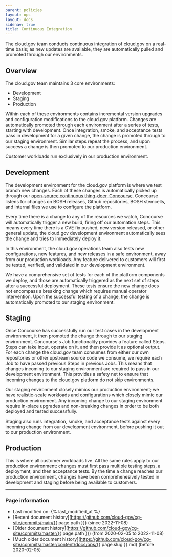 ```yaml
---
parent: policies
layout: ops
layout: docs
sidenav: true
title: Continuous Integration
---
```


The cloud.gov team conducts continuous integration of cloud.gov on a real-time basis; as new updates are available, they are automatically pulled and promoted through our environments.

## Overview

The cloud.gov team maintains 3 core environments:

* Development
* Staging
* Production

Within each of these environments contains incremental version upgrades and configuration modifications to the cloud.gov platform. Changes are automatically promoted through each environment after a series of tests, starting with development. Once integration, smoke, and acceptance tests pass in development for a given change, the change is promoted through to our staging environment. Similar steps repeat the process, and upon success a change is then promoted to our production environment.

Customer workloads run exclusively in our production environment.

## Development

The development environment for the cloud.gov platform is where we test branch new changes. Each of these changes is automatically picked up through our [open-source continuous thing-doer, Concourse](https://concourse-ci.org/). Concourse listens for changes on BOSH releases, Github repositories, BOSH stemcells, and internal files we use to configure the platform.

Every time there is a change to any of the resources we watch, Concourse will automatically trigger a new build, firing off our automation steps. This means every time there is a CVE fix pushed, new version released, or other general update, the cloud.gov development environment automatically sees the change and tries to immediately deploy it.

In this environment, the cloud.gov operations team also tests new configurations, new features, and new releases in a safe environment, away from our production workloads. Any feature delivered to customers will first be tested, verified, and validated in our development environment.

We have a comprehensive set of tests for each of the platform components we deploy, and those are automatically triggered as the next set of steps after a successful deployment. These tests ensure the new change does not encompass a breaking change which requires manual operator intervention. Upon the successful testing of a change, the change is automatically promoted to our staging environment.

## Staging

Once Concourse has successfully run our test cases in the development environment, it then promoted the change through to our staging environment. Concourse's Job functionality provides a feature called Steps. Steps can take input, operate on it, and then provide it as optional output. For each change the cloud.gov team consumes from either our own repositories or other upstream source code we consume, we require each Job to have passed previous Steps in previous Jobs. This means that changes incoming to our staging environment are required to pass in our development environment. This provides a safety net to ensure that incoming changes to the cloud.gov platform do not skip environments.

Our staging environment closely mimics our production environment; we have realistic-scale workloads and configurations which closely mimic our production environment. Any incoming change to our staging environment require in-place upgrades and non-breaking changes in order to be both deployed and tested successfully.

Staging also runs integration, smoke, and acceptance tests against every incoming change from our development environment, before pushing it out to our production environment.

## Production

This is where all customer workloads live. All the same rules apply to our production environment: changes must first pass multiple testing steps, a deployment, and then acceptance tests. By the time a change reaches our production environment, changes have been comprehenesively tested in development and staging before being available to customers.

---
### Page information

* Last modified on: {% last_modified_at %}
* [Recent document history](https://github.com/cloud-gov/cg-site/commits/main/{{ page.path }}) (since 2022-11-08)
* [Older document history](https://github.com/cloud-gov/cg-site/commits/master/{{ page.path }}) (from 2020-02-05 to 2022-11-08)
* [Much older document history](https://github.com/cloud-gov/cg-site/commits/master/content/docs/ops/{{ page.slug }}.md) (before 2020-02-05)
